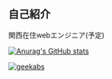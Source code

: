 ## 自己紹介
関西在住webエンジニア(予定)


[![Anurag's GitHub stats](https://github-readme-stats.vercel.app/api?username=geekabs)](https://github.com/anuraghazra/github-readme-stats)<p align="left"> 
  <a href="https://github.com/geekabs/geekabs/">
    <img src="https://komarev.com/ghpvc/?username=geekabs" alt="geekabs" />
  </a>
</p>
